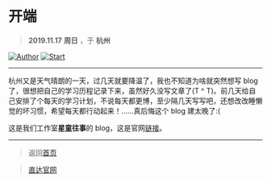 # 开端

> **2019.11.17** **周日** ，于 **杭州**

[![Author](https://img.shields.io/badge/written%20by-CLOX-yellow)](https://github.com/CLOXnu/)
[![Start](https://img.shields.io/badge/-It's%20a%20Start-orange)](../README.md)

---

杭州又是天气晴朗的一天，过几天就要降温了，我也不知道为啥就突然想写 blog 了，很想把自己的学习历程记录下来，虽然好久没写文章了(T ^ T)。前几天给自己安排了个每天的学习计划，不说每天都更博，至少隔几天写写吧，还想改改睡懒觉的坏习惯，希望每天都行动起来！......真后悔这个 blog 建太晚了:(

这是我们工作室**星童往事**的 blog，这是官网[链接](http://starkidstory.com)。

---

> 返回[首页](../README.md)

> [直达官网](http://starkidstory.com)
